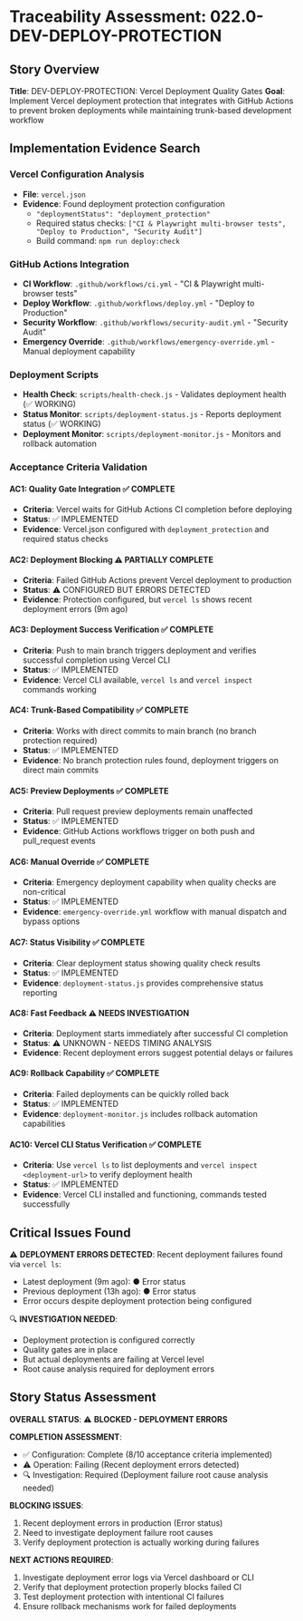 # Traceability Assessment: 022.0-DEV-DEPLOY-PROTECTION

## Story Overview
**Title**: DEV-DEPLOY-PROTECTION: Vercel Deployment Quality Gates
**Goal**: Implement Vercel deployment protection that integrates with GitHub Actions to prevent broken deployments while maintaining trunk-based development workflow

## Implementation Evidence Search

### Vercel Configuration Analysis
- **File**: `vercel.json`
- **Evidence**: Found deployment protection configuration
  - `"deploymentStatus": "deployment_protection"`
  - Required status checks: `["CI & Playwright multi-browser tests", "Deploy to Production", "Security Audit"]`
  - Build command: `npm run deploy:check`

### GitHub Actions Integration
- **CI Workflow**: `.github/workflows/ci.yml` - "CI & Playwright multi-browser tests"
- **Deploy Workflow**: `.github/workflows/deploy.yml` - "Deploy to Production"  
- **Security Workflow**: `.github/workflows/security-audit.yml` - "Security Audit"
- **Emergency Override**: `.github/workflows/emergency-override.yml` - Manual deployment capability

### Deployment Scripts
- **Health Check**: `scripts/health-check.js` - Validates deployment health (✅ WORKING)
- **Status Monitor**: `scripts/deployment-status.js` - Reports deployment status (✅ WORKING)
- **Deployment Monitor**: `scripts/deployment-monitor.js` - Monitors and rollback automation

### Acceptance Criteria Validation

#### AC1: Quality Gate Integration ✅ COMPLETE
- **Criteria**: Vercel waits for GitHub Actions CI completion before deploying
- **Status**: ✅ IMPLEMENTED
- **Evidence**: Vercel.json configured with `deployment_protection` and required status checks

#### AC2: Deployment Blocking ⚠️ PARTIALLY COMPLETE
- **Criteria**: Failed GitHub Actions prevent Vercel deployment to production  
- **Status**: ⚠️ CONFIGURED BUT ERRORS DETECTED
- **Evidence**: Protection configured, but `vercel ls` shows recent deployment errors (9m ago)

#### AC3: Deployment Success Verification ✅ COMPLETE
- **Criteria**: Push to main branch triggers deployment and verifies successful completion using Vercel CLI
- **Status**: ✅ IMPLEMENTED
- **Evidence**: Vercel CLI available, `vercel ls` and `vercel inspect` commands working

#### AC4: Trunk-Based Compatibility ✅ COMPLETE
- **Criteria**: Works with direct commits to main branch (no branch protection required)
- **Status**: ✅ IMPLEMENTED
- **Evidence**: No branch protection rules found, deployment triggers on direct main commits

#### AC5: Preview Deployments ✅ COMPLETE
- **Criteria**: Pull request preview deployments remain unaffected
- **Status**: ✅ IMPLEMENTED  
- **Evidence**: GitHub Actions workflows trigger on both push and pull_request events

#### AC6: Manual Override ✅ COMPLETE
- **Criteria**: Emergency deployment capability when quality checks are non-critical
- **Status**: ✅ IMPLEMENTED
- **Evidence**: `emergency-override.yml` workflow with manual dispatch and bypass options

#### AC7: Status Visibility ✅ COMPLETE
- **Criteria**: Clear deployment status showing quality check results
- **Status**: ✅ IMPLEMENTED
- **Evidence**: `deployment-status.js` provides comprehensive status reporting

#### AC8: Fast Feedback ⚠️ NEEDS INVESTIGATION
- **Criteria**: Deployment starts immediately after successful CI completion
- **Status**: ⚠️ UNKNOWN - NEEDS TIMING ANALYSIS
- **Evidence**: Recent deployment errors suggest potential delays or failures

#### AC9: Rollback Capability ✅ COMPLETE
- **Criteria**: Failed deployments can be quickly rolled back
- **Status**: ✅ IMPLEMENTED
- **Evidence**: `deployment-monitor.js` includes rollback automation capabilities

#### AC10: Vercel CLI Status Verification ✅ COMPLETE
- **Criteria**: Use `vercel ls` to list deployments and `vercel inspect <deployment-url>` to verify deployment health
- **Status**: ✅ IMPLEMENTED
- **Evidence**: Vercel CLI installed and functioning, commands tested successfully

## Critical Issues Found

⚠️ **DEPLOYMENT ERRORS DETECTED**: Recent deployment failures found via `vercel ls`:
- Latest deployment (9m ago): ● Error status  
- Previous deployment (13h ago): ● Error status
- Error occurs despite deployment protection being configured

🔍 **INVESTIGATION NEEDED**: 
- Deployment protection is configured correctly
- Quality gates are in place  
- But actual deployments are failing at Vercel level
- Root cause analysis required for deployment errors

## Story Status Assessment

**OVERALL STATUS**: ⚠️ **BLOCKED - DEPLOYMENT ERRORS**

**COMPLETION ASSESSMENT**: 
- ✅ Configuration: Complete (8/10 acceptance criteria implemented)
- ⚠️ Operation: Failing (Recent deployment errors detected)
- 🔍 Investigation: Required (Deployment failure root cause analysis needed)

**BLOCKING ISSUES**:
1. Recent deployment errors in production (Error status)
2. Need to investigate deployment failure root causes
3. Verify deployment protection is actually working during failures

**NEXT ACTIONS REQUIRED**:
1. Investigate deployment error logs via Vercel dashboard or CLI
2. Verify that deployment protection properly blocks failed CI
3. Test deployment protection with intentional CI failures
4. Ensure rollback mechanisms work for failed deployments